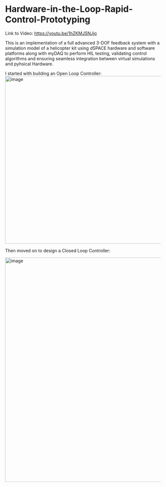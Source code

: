 # Hardware-in-the-Loop-Rapid-Control-Prototyping

Link to Video: https://youtu.be/1hZKMJSNJjo

This is an implementation of a full advanced 3-DOF feedback system with a simulation model of a helicopter kit using dSPACE hardware and software platforms along with myDAQ to perform HIL testing, validating control algorithms and ensuring seamless integration between virtual simulations and pyhsical Hardware.

I started with building an Open Loop Controller:
<img width="543" alt="image" src="https://github.com/omar-mokht/Hardware-in-the-Loop-Rapid-Control-Prototyping/assets/111816253/ebd20fdd-dcf8-4f18-b5db-30900310fcd9">

Then moved on to design a Closed Loop Controller:

<img width="727" alt="image" src="https://github.com/omar-mokht/Hardware-in-the-Loop-Rapid-Control-Prototyping/assets/111816253/03b4b352-49a2-45b4-afb2-d2f76768f59e">



